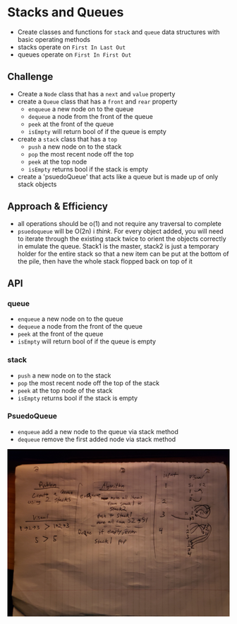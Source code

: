 # Stacks and Queues

- Create classes and functions for `stack` and `queue` data structures with basic operating methods
- stacks operate on `First In Last Out`
- queues operate on `First In First Out`

## Challenge

- Create a `Node` class that has a `next` and `value` property
- create a `Queue` class that has a `front` and `rear` property
  - `enqueue` a new node on to the queue
  - `dequeue` a node from the front of the queue
  - `peek` at the front of the queue
  - `isEmpty` will return bool of if the queue is empty
- create a `stack` class that has a `top`
  - `push` a new node on to the stack
  - `pop` the most recent node off the top
  - `peek` at the top node
  - `isEmpty` returns bool if the stack is empty
- create a 'psuedoQueue' that acts like a queue but is made up of only stack objects

## Approach & Efficiency

- all operations should be o(1) and not require any traversal to complete
- `psuedoqueue` will be O(2n) i *think*. For every object added, you will need to iterate through the existing stack twice to orient the objects correctly in emulate the queue. Stack1 is the master, stack2 is just a temporary holder for the entire stack so that a new item can be put at the bottom of the pile, then have the whole stack flopped back on top of it

## API

### queue

- `enqueue` a new node on to the queue
- `dequeue` a node from the front of the queue
- `peek` at the front of the queue
- `isEmpty` will return bool of if the queue is empty

### stack

- `push` a new node on to the stack
- `pop` the most recent node off the top of the stack
- `peek` at the top node of the stack
- `isEmpty` returns bool if the stack is empty

### PsuedoQueue

- `enqueue` add a new node to the queue via stack method
- `dequeue` remove the first added node via stack method

![psuedoqueue](code-challenges/401/stacksAndQueues/assets/psuedoQueue.jpg)
